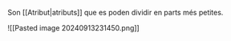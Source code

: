 Son [[Atribut|atributs]] que es poden dividir en parts més petites.

![[Pasted image 20240913231450.png]]